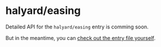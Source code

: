 # halyard/easing

Detailed API for the `halyard/easing` entry is comming soon.

But in the meantime, you can [check out the entry file yourself](/src/runtime/easing/index.ts).

